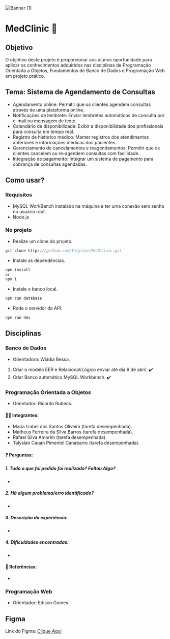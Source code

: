 ![Banner (1)](https://github.com/Talyslan/MedClinic/assets/78499700/50b81edf-b8d5-41e3-9130-e974e4d4d940)

# MedClinic 💉

## Objetivo

O objetivo deste projeto é proporcionar aos alunos oportunidade para aplicar os conhecimentos adquiridos nas disciplinas de Programação Orientada a Objetos, Fundamentos de Banco de Dados e Programação Web em projeto prático.

## Tema: Sistema de Agendamento de Consultas

- Agendamento online: Permitir que os clientes agendem consultas através de uma plataforma online.
- Notificações de lembrete: Enviar lembretes automáticos de consulta por e-mail ou mensagem de texto.
- Calendário de disponibilidade: Exibir a disponibilidade dos profissionais para consulta em tempo real.
- Registro de histórico médico: Manter registros dos atendimentos anteriores e informações médicas dos pacientes.
- Gerenciamento de cancelamentos e reagendamentos: Permitir que os clientes cancelem ou re-agendem consultas com facilidade.
- Integração de pagamento: Integrar um sistema de pagamento para cobrança de consultas agendadas.

## Como usar?
### Requisitos
- MySQL WorkBench instalado na máquina e ter uma conexão sem senha no usuário root.
- Node.js

### No projeto
- Realize um clone do projeto.
```javascript
git clone https://github.com/Talyslan/MedClinic.git
```

- Instale as dependências.
```javascript
npm install
or
npm i
```

- Instale o banco local.
```javascript
npm run database
```

- Rode o servidor da API.
```javascript
npm run dev
```

## Disciplinas

### Banco de Dados
- Orientadora: Wládia Bessa.

1. Criar o modelo EER e Relacional/Lógico enviar até dia 9 de abril. ✔️
2. Criar Banco automático MySQL Workbench. ✔️

### Programação Orientada a Objetos
- Orientador: Ricardo Rubens.

#### 👨‍🎓 Integrantes:

- Maria Izabel dos Santos Oliveira (tarefa desempenhada).
- Matheus Ferreira da Silva Barros (tarefa desempenhada).
- Rafael Silva Amorim (tarefa desempenhada).
- Talyslan Cauan Pimentel Canabarro (tarefa desempenhada).

#### ❓ Perguntas:

##### 1. Tudo o que foi pedido foi realizado? Faltou Algo?
-

##### 2. Há algum problema/erro identificado?
-

##### 3. Descrição da experiência:
-

##### 4. Dificuldades encontradas:
-

#### 🔗 Referências:
-

### Programação Web
- Orientador: Edison Gomes.

## Figma

Link do Figma: <a href="https://www.figma.com/file/rkpodyPJAEsVC17SN7mZ42/Web-Site---HeathTech?type=design&node-id=0-1&mode=design&t=if7RKvTVmJ4EHrg2-0">
Clique Aqui
</a>
